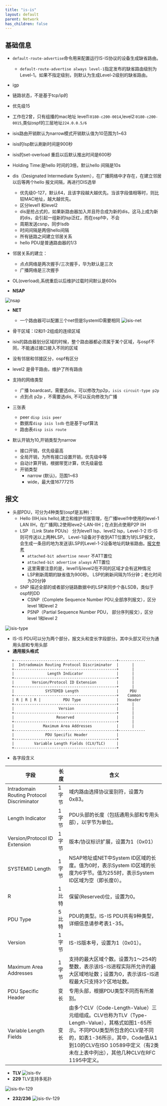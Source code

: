 ```yaml
---
title: "is-is"
layout: default
parent: Network
has_children: false
---
```




## 基础信息


- `default-route-advertise`命令用来配置运行IS-IS协议的设备生成缺省路由。
    - `default-route-advertise always level-1`指定发布的缺省路由级别为Level-1。如果不指定级别，则默认为生成Level-2级别的缺省路由。
- igp
- 链路状态，不是基于tcp/ip的
- 优先级15
- 工作在2曾，只有组播的mac地址 level1:`0180-c200-0014`,level2:`0180-c200-0015`,类似ospf的三层地址`224.0.0.5/6`
- isis路由开销默认为narrow模式开销默认值为10范围为1~63
- isis的lsp默认刷新时间是900秒
- isis的set-overload 重启以后默认推出时间是600秒

- Holding Time:是hello 时间的3倍，默认hello 间隔是10s

- dis（Designated Intermediate System），在广播网络中才存在，在建立邻居以后等两个hello 报文间隔，再进行DIS选举
    - 优先级0-127，默认64，且该字段越大越优先。当该字段值相等时，则比较MAC地址，越大越优先。
    - 区分level1 和level2
    - dis是抢占式的，如果新路由器加入并且符合成为新的dis，这马上成为新的dis，会引起一组新的lsp泛红，而在ospf中，不会
    - 周期发送csnp，同步lsdb
    - 时间间隔是两倍hello间隔
    - 所有链路之间建立邻居关系
    - hello PDU是普通路由器的1/3
- 邻居关系的建立：
    - 点点网络是两次握手/三次握手，华为默认是三次
    - 广播网络是三次握手

- OL(overload),系统重启以后维护过载时间默认是600s

- **NSAP**

![nsap](/assets/images/network/isis-NSAP.png)

- **NET**
    - 一个路由器可以配置三个net但是SystemID需要相同
![isis-net](/assets/images/network/isis-net01.png)

- 骨干区域：l2和l1-2组成的连续区域
- isis的路由器划分区域的时候，整个路由器都必须属于某个区域，与ospf不同，不能通过接口接入不同的区域
- 没有邻居和邻接区分，ospf有区分

- level2 是骨干路由，维护了所有路由
- 支持的网络类型
    - 广播 boardcast，需要选dis，可以修改为p2p，`isis circuit-type p2p`
    - 点到点 p2p ，不需要选dis, 不可以反向修改为广播

- 三张表
    - peer `disp isis peer`
    - 数据库`disp isis lsdb` 也是基于spf算法
    - 路由表`disp isis route`

- 默认开销为10,开销类型为narrow
    - 接口开销，优先级最高
    - 全局开销，为所有接口设置开销，优先级中等
    - 自动计算开销，根据带宽计算，优先级最低
    - 开销类型
        - narrow (默认)，范围1~63
        - wide，最大值16777215
## 报文

- 头部PDU，可分为4种类型(ospf是五种)：
    - Hello (IIH,isis hello),建立和维护邻居管理，在广播level1中使用的level-1 LAN IIH，在广播网L2使用leve2-LAN-IIH；在点到点使用P2P IIH
    - LSP （Link State PDUs）  分为level1 lsp、level2 lsp，Level-1-2 IS-IS则可传送以上两种LSP。 Level-1设备对于收到ATT位置为1的LSP报文，会生成一条目的地为发送该LSP的Level-1-2设备地址的缺省路由。[报文参考](https://support.huawei.com/enterprise/zh/doc/EDOC1100033741/5825b487)
        -  `attached-bit advertise never` 不ATT置位  
        -  `attached-bit advertise always` ATT置位  
        - 这里需要注意的是，level1与level2在不同的区域才会有这种情况
        - LSP刷新周期的缺省值为900秒。 LSP的刷新间隔为15分钟；老化时间为20分钟
    - SNP 描述全部的或者部分链路数据中的LSP来同步个各LSDB，类似于ospf的DD
        - CSNP（Complete Sequence Number PDU,全部序列报文），区分level 1和level 2
        - PSNP（Partial Sequence Number PDU， 部分序列报文），区分level 1和level 2

![isis-type](/assets/images/network/isis-报文类型.png)

- IS-IS PDU可以分为两个部分，报文头和变长字段部分。其中头部又可分为通用头部和专用头部
- **通用报头格式**
```TXT
   +----------------------------------------------+------------
   |  Intradomain Routing Protocol Discriminator  |      |
   +----------------------------------------------+      |
   |               Length Indicator               |      |
   +----------------------------------------------+      |
   |        Version/Protocol ID Extension         |      |
   +----------------------------------------------+      |
   |              SYSTEMID Length                 |     PDU
   +----------------------------------------------+    Common
   | R | R | R |          PDU Type                |    Header
   +----------------------------------------------+      |
   |                    Version                   |      |
   +----------------------------------------------+      |
   |                   Reserved                   |      |
   +----------------------------------------------+      |
   |             Maximum Area Addresses           |      |
   +----------------------------------------------+------------
   |              PDU Specific Header             |
   +----------------------------------------------+
   |         Variable Length Fields (CLV/TLC)     |
   +----------------------------------------------+
```
- 各字段含义

| 字段      | 长度 |    含义    |
| ----------- | ----------- | ----------- |
|Intradomain Routing Protocol Discriminator     |1字节|   域内路由选择协议鉴别符，设置为0x83。|
|Length Indicator                               |1字节|   PDU头部的长度（包括通用头部和专用头部），以字节为单位。|
|Version/Protocol ID Extension                   |1字节|   版本/协议标识扩展，设置为1（0x01）|
|SYSTEMID Length                                 |1字节|   NSAP地址或NET中System ID区域的长度。值为0时，表示System ID区域的长度为6字节。值为255时，表示System ID区域为空（即长度0）。|
|R                                               |1比特|   保留(Reserved)位，设置为0。|
|PDU Type                                        |5比特 |  PDU的类型。IS-IS PDU共有9种类型，详细信息请参考表1-35。|
|Version                                         |1字节 |  IS-IS版本号，设置为1（0x01）。|
|Maximum Area Addresses                          |1字节 |  支持的最大区域个数。设置为1～254的整数，表示该IS-IS进程实际所允许的最大区域地址数；设置为0，表示该IS-IS进程最大只支持3个区地址数。|
|PDU Specific Header                             |变长|    专用头部，根据PDU类型不同而有所差别。|
|Variable Length Fields                |变长 |   由多个CLV（Code-Length-Value）三元组组成。CLV也称为TLV（Type-Length-Value），其格式如图1-65所示。不同PDU类型所包含的CLV是不同的，如表1-36所示，其中，Code值从1到10的CLV在ISO 10589中定义（有2类未在上表中列出），其他几种CLV在RFC 1195中定义。|

- **TLV**
![isis-tlv](/assets/images/network/isis-tlv.png)
- **229** TLV支持多拓扑

![isis-tlv-129](/assets/images/network/isis-tlv-129.png)
- **232/236**
![isis-tlv-129](/assets/images/network/isis-tlv-236.png)
